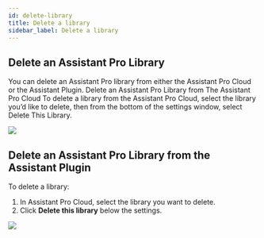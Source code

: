 ```yaml
---
id: delete-library
title: Delete a library
sidebar_label: Delete a library
---
```


## Delete an Assistant Pro Library

You can delete an Assistant Pro library from either the Assistant Pro Cloud or the Assistant Plugin.
Delete an Assistant Pro Library from The Assistant Pro Cloud
To delete a library from the Assistant Pro Cloud, select the library you’d like to delete, then from the bottom of the settings window, select Delete This Library.

<img src="https://plchldr.co/i/800x300?&bg=f6f6f6&fc=656565&text=Placeholder" />

## Delete an Assistant Pro Library from the Assistant Plugin

To delete a library:

1. In Assistant Pro Cloud, select the library you want to delete.
1. Click **Delete this library** below the settings.

<img src="https://plchldr.co/i/800x300?&bg=f6f6f6&fc=656565&text=Placeholder" />
